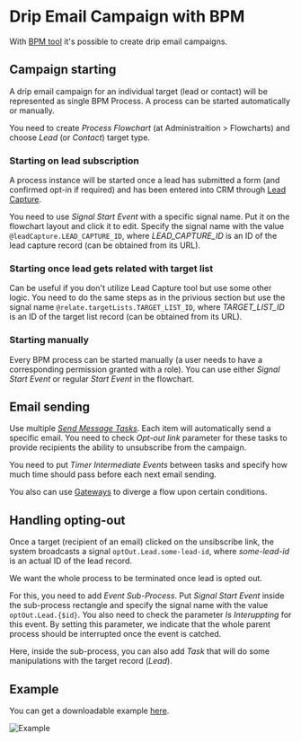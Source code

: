 # Drip Email Campaign with BPM

With [BPM tool](bpm.md) it's possible to create drip email campaigns.

## Campaign starting 

A drip email campaign for an individual target (lead or contact) will be represented as single BPM Process. A process can be started automatically or manually.

You need to create *Process Flowchart* (at Administraition > Flowcharts) and choose *Lead* (or *Contact*) target type.

### Starting on lead subscription

A process instance will be started once a lead has submitted a form (and confirmed opt-in if required) and has been entered into CRM through [Lead Capture](web-to-lead.md). 

You need to use *Signal Start Event* with a specific signal name. Put it on the flowchart layout and click it to edit. Specify the signal name with the value `@leadCapture.LEAD_CAPTURE_ID`, where *LEAD_CAPTURE_ID* is an ID of the lead capture record (can be obtained from its URL).

### Starting once lead gets related with target list

Can be useful if you don't utilize Lead Capture tool but use some other logic. You need to do the same steps as in the privious section but use the signal name `@relate.targetLists.TARGET_LIST_ID`, where *TARGET_LIST_ID* is an ID of the target list record (can be obtained from its URL).

### Starting manually

Every BPM process can be started manually (a user needs to have a corresponding permission granted with a role). You can use either *Signal Start Event* or regular *Start Event* in the flowchart.

## Email sending

Use multiple *[Send Message Tasks](bpm-activities.md#user-content-send-message-task)*. Each item will automatically send a specific email. You need to check *Opt-out link* parameter for these tasks to provide recipients the ability to unsubscribe from the campaign.

You need to put *Timer Intermediate Events* between tasks and specify how much time should pass before each next email sending.

You also can use [Gateways](bpm-gateways.md) to diverge a flow upon certain conditions.

## Handling opting-out

Once a target (recipient of an email) clicked on the unsibscribe link, the system broadcasts a signal `optOut.Lead.some-lead-id`, where *some-lead-id* is an actual ID of the lead record.

We want the whole process to be terminated once lead is opted out.

For this, you need to add *Event Sub-Process*. Put *Signal Start Event* inside the sub-process rectangle and specify the signal name with the value `optOut.Lead.{$id}`. You also need to check the parameter *Is Interuppting* for this event. By setting this parameter, we indicate that the whole parent process should be interrupted once the event is catched.  

Here, inside the sub-process, you can also add *Task* that will do some manipulations with the target record (*Lead*).

## Example

You can get a downloadable example [here](bpm-examples.md#downloadable-examples).

![Example](https://raw.githubusercontent.com/espocrm/documentation/master/_static/images/administration/bpm/drip-email-campaign.png)
